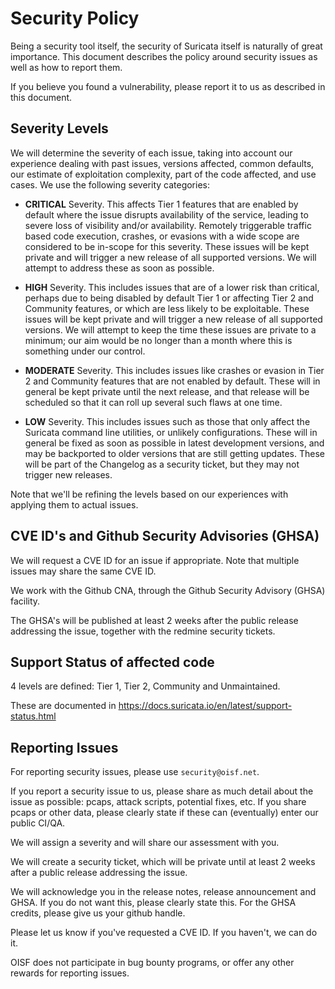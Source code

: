 # Security Policy

Being a security tool itself, the security of Suricata itself is naturally of
great importance. This document describes the policy around security issues as
well as how to report them.

If you believe you found a vulnerability, please report it to us as described
in this document.


## Severity Levels

We will determine the severity of each issue, taking into account our
experience dealing with past issues, versions affected, common defaults,
our estimate of exploitation complexity, part of the code affected,
and use cases. We use the following severity categories:

* **CRITICAL** Severity. This affects Tier 1 features that are enabled by default
where the issue disrupts availability of the service, leading to severe
loss of visibility and/or availability. Remotely triggerable traffic
based code execution, crashes, or evasions with a wide scope are considered to be
in-scope for this severity. These issues will be kept private and will trigger a
new release of all supported versions. We will attempt to address these as soon
as possible.

* **HIGH** Severity. This includes issues that are of a lower risk than critical,
perhaps due to being disabled by default Tier 1 or affecting Tier 2 and
Community features, or which are less likely to be exploitable. These issues
will be kept private and will trigger a new release of all supported versions.
We will attempt to keep the time these issues are private to a minimum; our
aim would be no longer than a month where this is something under our control.

* **MODERATE** Severity. This includes issues like crashes or evasion in Tier 2 and
Community features that are not enabled by default. These will in general be
kept private until the next release, and that release will be scheduled so
that it can roll up several such flaws at one time.

* **LOW** Severity. This includes issues such as those that only affect the
Suricata command line utilities, or unlikely configurations. These will in
general be fixed as soon as possible in latest development versions, and may be
backported to older versions that are still getting updates. These will be
part of the Changelog as a security ticket, but they may not trigger new
releases.

Note that we'll be refining the levels based on our experiences with applying them
to actual issues.

## CVE ID's and Github Security Advisories (GHSA)

We will request a CVE ID for an issue if appropriate. Note that multiple
issues may share the same CVE ID.

We work with the Github CNA, through the Github Security Advisory (GHSA) facility.

The GHSA's will be published at least 2 weeks after the public release addressing
the issue, together with the redmine security tickets.

## Support Status of affected code

4 levels are defined: Tier 1, Tier 2, Community and Unmaintained.

These are documented in https://docs.suricata.io/en/latest/support-status.html


## Reporting Issues

For reporting security issues, please use `security@oisf.net`.

If you report a security issue to us, please share as much detail about the issue
as possible: pcaps, attack scripts, potential fixes, etc. If you share pcaps or
other data, please clearly state if these can (eventually) enter our public CI/QA.

We will assign a severity and will share our assessment with you.

We will create a security ticket, which will be private until at least 2 weeks after
a public release addressing the issue.

We will acknowledge you in the release notes, release announcement and GHSA. If you
do not want this, please clearly state this. For the GHSA credits, please give us
your github handle.

Please let us know if you've requested a CVE ID. If you haven't, we can do it.

OISF does not participate in bug bounty programs, or offer any other rewards
for reporting issues.
